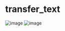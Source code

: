 # transfer_text
![image](https://user-images.githubusercontent.com/76125731/124395913-7c06cb00-dd0f-11eb-9ba5-47696dc30757.png)
![image](https://user-images.githubusercontent.com/76125731/124395916-7f01bb80-dd0f-11eb-8d78-438375a01640.png)
